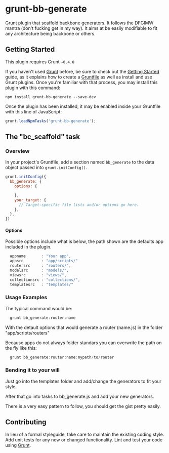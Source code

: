 # grunt-bb-generate

Grunt plugin that scaffold backbone generators. It follows the DFGIMW mantra (don't fucking get in my way). It aims at be easily modifiable to fit any architecture being backbone or others.

## Getting Started
This plugin requires Grunt `~0.4.0`

If you haven't used [Grunt](http://gruntjs.com/) before, be sure to check out the [Getting Started](http://gruntjs.com/getting-started) guide, as it explains how to create a [Gruntfile](http://gruntjs.com/sample-gruntfile) as well as install and use Grunt plugins. Once you're familiar with that process, you may install this plugin with this command:

```shell
npm install grunt-bb-generate --save-dev
```

Once the plugin has been installed, it may be enabled inside your Gruntfile with this line of JavaScript:

```js
grunt.loadNpmTasks('grunt-bb-generate');
```

## The "bc_scaffold" task

### Overview
In your project's Gruntfile, add a section named `bb_generate` to the data object passed into `grunt.initConfig()`.

```js
grunt.initConfig({
  bb_generate: {
    options: {

    },
    your_target: {
      // Target-specific file lists and/or options go here.
    },
  },
})
```

#### Options
Possible options include what is below, the path shown are the defaults app included in the plugin.

```js
  appname       : "Your app",
  appsrc        : "app/scripts/"
  routersrc     : "routers/",
  modelsrc      : "models/",
  viewsrc       : "views/",
  collectionsrc : "collections/",
  templatesrc   : "templates/"
```

### Usage Examples

The typical command would be:
```js
  grunt bb_generate:router:name
```

With the detault options that would generate a router (name.js) in the folder "app/scripts/routers"

Because apps do not always folder standars you can overwrite the path on the fly like this:
```js
  grunt bb_generate:router:name:mypath/to/router
```

### Bending it to your will

Just go into the templates folder and add/change the generators to fit your style.

After that go into tasks to bb_generate.js and add your new generators.

There is a very easy pattern to follow, you should get the gist pretty easily.


## Contributing

In lieu of a formal styleguide, take care to maintain the existing coding style. Add unit tests for any new or changed functionality. Lint and test your code using [Grunt](http://gruntjs.com/).


